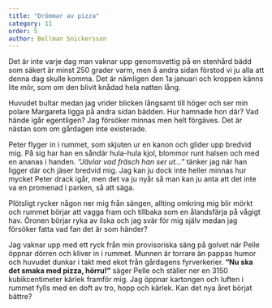 ```yaml
---
title: "Drömmar av pizza"
category: 11
order: 5
author: Bellman Snickersson
---
```


Det är inte varje dag man vaknar upp genomsvettig på en stenhård bädd som säkert är minst 250 grader varm, men å andra sidan förstod vi ju alla att denna dag skulle komma. Det är nämligen den 1a januari och kroppen känns lite mör, som om den blivit knådad hela natten lång.

Huvudet bultar medan jag vrider blicken långsamt till höger och ser min polare Margareta ligga på andra sidan bädden. Hur hamnade hon där? Vad hände igår egentligen? Jag försöker minnas men helt förgäves. Det är nästan som om gårdagen inte existerade.

Peter flyger in i rummet, som skjuten ur en kanon och glider upp bredvid mig. På sig har han en såndär hula-hula kjol, blommor runt halsen och med en ananas i handen. _“Jävlar vad fräsch han ser ut...”_ tänker jag när han ligger där och jäser bredvid mig. Jag kan ju dock inte heller minnas hur mycket Peter drack igår, men det va ju nyår så man kan ju anta att det inte va en promenad i parken, så att säga.

Plötsligt rycker någon ner mig från sängen, allting omkring mig blir mörkt och rummet börjar att vagga fram och tillbaka som en ålandsfärja på vågigt hav. Öronen börjar ryka av ilska och jag svär för mig själv medan jag försöker fatta vad fan det är som händer?

Jag vaknar upp med ett ryck från min provisoriska säng på golvet när Pelle öppnar dörren och kliver in i rummet. Munnen är torrare än pappas humor och huvudet dunkar i takt med ekot från gårdagens fyrverkerier. __“Nu ska det smaka med pizza, hörru!”__ säger Pelle och ställer ner en 3150 kubikcentimeter kärlek framför mig. Jag öppnar kartongen och luften i rummet fylls med en doft av tro, hopp och kärlek. Kan det nya året börjat bättre?
